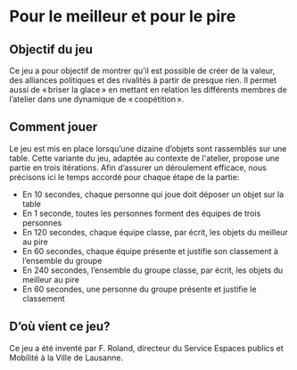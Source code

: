 # Pour le meilleur et pour le pire

## Objectif du jeu
Ce jeu a pour objectif de montrer qu’il est possible de créer de la valeur, des alliances politiques et des rivalités à partir de presque rien. Il permet aussi de « briser la glace » en mettant en relation les différents membres de l’atelier dans une dynamique de « coopétition ».

## Comment jouer
Le jeu est mis en place lorsqu’une dizaine d’objets sont rassemblés sur une table. Cette variante du jeu, adaptée au contexte de l'atelier, propose une partie en trois itérations. Afin d’assurer un déroulement efficace, nous précisons ici le temps accordé pour chaque étape de la partie:


* En 10 secondes, chaque personne qui joue doit déposer un objet sur la table
* En 1 seconde, toutes les personnes forment des équipes de trois personnes
* En 120 secondes, chaque équipe classe, par écrit, les objets du meilleur au pire
* En 60 secondes, chaque équipe présente et justifie son classement à l’ensemble du groupe
* En 240 secondes, l’ensemble du groupe classe, par écrit, les objets du meilleur au pire
* En 60 secondes, une personne du groupe présente et justifie le classement

## D’où vient ce jeu?
Ce jeu a été inventé par F. Roland, directeur du Service Espaces publics et Mobilité à la Ville de Lausanne.